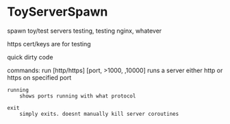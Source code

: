 # ToyServerSpawn
spawn toy/test servers testing, testing nginx, whatever

https cert/keys are for testing

quick dirty code


commands:
	run [http/https] [port, >1000, ,10000]
		runs a server either http or https on specified port

	running
		shows ports running with what protocol

	exit
		simply exits. doesnt manually kill server coroutines


